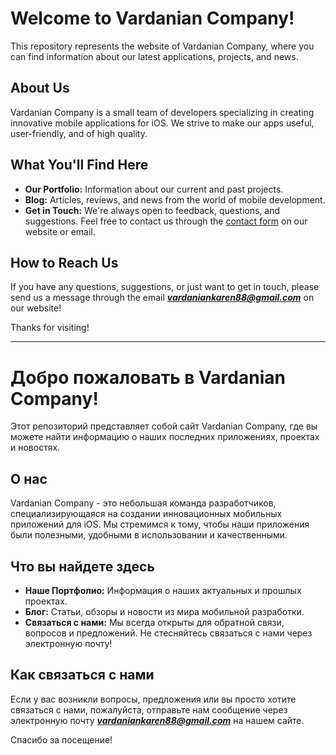 # Welcome to Vardanian Company!

This repository represents the website of Vardanian Company, where you can find information about our latest applications, projects, and news.

## About Us

Vardanian Company is a small team of developers specializing in creating innovative mobile applications for iOS. We strive to make our apps useful, user-friendly, and of high quality.

## What You'll Find Here

- **Our Portfolio:** Information about our current and past projects.
- **Blog:** Articles, reviews, and news from the world of mobile development.
- **Get in Touch:** We're always open to feedback, questions, and suggestions. Feel free to contact us through the [contact form](link_to_form) on our website or email.

## How to Reach Us

If you have any questions, suggestions, or just want to get in touch, please send us a message through the email ***vardaniankaren88@gmail.com*** on our website!

Thanks for visiting!


---

# Добро пожаловать в Vardanian Company!

Этот репозиторий представляет собой сайт Vardanian Company, где вы можете найти информацию о наших последних приложениях, проектах и новостях.

## О нас

Vardanian Company - это небольшая команда разработчиков, специализирующаяся на создании инновационных мобильных приложений для iOS. Мы стремимся к тому, чтобы наши приложения были полезными, удобными в использовании и качественными.

## Что вы найдете здесь

- **Наше Портфолио:** Информация о наших актуальных и прошлых проектах.
- **Блог:** Статьи, обзоры и новости из мира мобильной разработки.
- **Связаться с нами:** Мы всегда открыты для обратной связи, вопросов и предложений. Не стесняйтесь связаться с нами через электронную почту!

## Как связаться с нами

Если у вас возникли вопросы, предложения или вы просто хотите связаться с нами, пожалуйста, отправьте нам сообщение через электронную почту ***vardaniankaren88@gmail.com*** на нашем сайте.

Спасибо за посещение!

